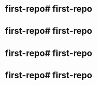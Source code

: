 # first-repo# first-repo
# first-repo# first-repo
# first-repo# first-repo
# first-repo# first-repo
